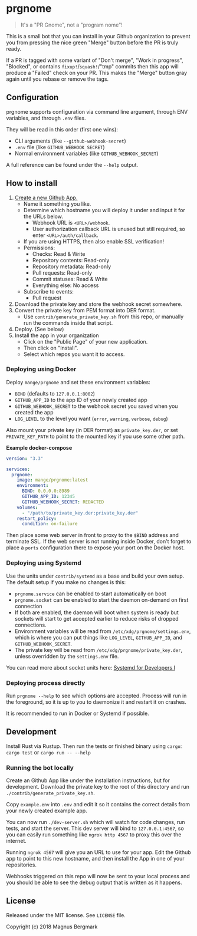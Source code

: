 # prgnome

> It's a "PR Gnome", not a "program nome"!

This is a small bot that you can install in your Github organization to prevent
you from pressing the nice green "Merge" button before the PR is truly ready.

If a PR is tagged with some variant of "Don't merge", "Work in progress",
"Blocked", or contains `fixup!`/`squash!`/"tmp" commits then this app will
produce a "Failed" check on your PR.
This makes the "Merge" button gray again until you rebase or remove the tags.

## Configuration

prgnome supports configuration via command line argument, through ENV
variables, and through `.env` files.

They will be read in this order (first one wins):

  * CLI arguments (like `--github-webhook-secret`)
  * `.env` file (like `GITHUB_WEBHOOK_SECRET`)
  * Normal environment variables (like `GITHUB_WEBHOOK_SECRET`)

A full reference can be found under the `--help` output.

## How to install

1. [Create a new Github App.](https://developer.github.com/apps/building-github-apps/creating-a-github-app/)
   * Name it something you like.
   * Determine which hostname you will deploy it under and input it for the
     URLs below.
     * Webhook URL is `<URL>/webhook`.
     * User authorization callback URL is unused but still required, so enter
       `<URL>/auth/callback`.
   * If you are using HTTPS, then also enable SSL verification!
   * Permissions:
     * Checks: Read & Write
     * Repository contents: Read-only
     * Repository metadata: Read-only
     * Pull requests: Read-only
     * Commit statuses: Read & Write
     * Everything else: No access
   * Subscribe to events:
     * Pull request
2. Download the private key and store the webhook secret somewhere.
3. Convert the private key from PEM format into DER format.
   * Use `contrib/generate_private_key.sh` from this repo, or manually run the
     commands inside that script.
4. Deploy. (See below)
5. Install the app in your organization
   * Click on the "Public Page" of your new application.
   * Then click on "Install".
   * Select which repos you want it to access.

### Deploying using Docker

Deploy `mange/prgnome` and set these environment variables:
  - `BIND` (defaults to `127.0.0.1:8002`)
  - `GITHUB_APP_ID` to the app ID of your newly created app
  - `GITHUB_WEBHOOK_SECRET` to the webhook secret you saved when you created the app
  - `LOG_LEVEL` to the level you want (`error`, `warning`, `verbose`, `debug`)

Also mount your private key (in DER format) as `private_key.der`, or set
`PRIVATE_KEY_PATH` to point to the mounted key if you use some other path.

**Example docker-compose**

```yaml
version: "3.3"

services:
  prgnome:
    image: mange/prgnome:latest
    environment:
      BIND: 0.0.0.0:8989
      GITHUB_APP_ID: 12345
      GITHUB_WEBHOOK_SECRET: REDACTED
    volumes:
      - "/path/to/private_key.der:private_key.der"
    restart_policy:
      condition: on-failure
```

Then place some web server in front to proxy to the `$BIND` address and
terminate SSL. If the web server is not running inside Docker, don't forget to
place a `ports` configuration there to expose your port on the Docker host.

### Deploying using Systemd

Use the units under `contrib/systemd` as a base and build your own setup. The
default setup if you make no changes is this:

  * `prgnome.service` can be enabled to start automatically on boot
  * `prgnome.socket` can be enabled to start the daemon on-demand on first
    connection
  * If both are enabled, the daemon will boot when system is ready but sockets
    will start to get accepted earlier to reduce risks of dropped connections.
  * Environment variables will be read from `/etc/xdg/prgnome/settings.env`,
    which is where you can put things like `LOG_LEVEL`, `GITHUB_APP_ID`, and
    `GITHUB_WEBHOOK_SECRET`.
  * The private key will be read from `/etc/xdg/prgnome/private_key.der`,
    unless overridden by the `settings.env` file.

You can read more about socket units here: [Systemd for Developers
I](http://0pointer.de/blog/projects/socket-activation.html)

### Deploying process directly

Run `prgnome --help` to see which options are accepted. Process will run in the
foreground, so it is up to you to daemonize it and restart it on crashes.

It is recommended to run in Docker or Systemd if possible.

## Development

Install Rust via Rustup. Then run the tests or finished binary using `cargo`:
`cargo test` or `cargo run -- --help`

### Running the bot locally

Create an Github App like under the installation instructions, but for
development. Download the private key to the root of this directory and run
`./contrib/generate_private_key.sh`.

Copy `example.env` into `.env` and edit it so it contains the correct details
from your newly created example app.

You can now run `./dev-server.sh` which will watch for code changes, run tests,
and start the server. This dev server will bind to `127.0.0.1:4567`, so you can
easily run something like `ngrok http 4567` to proxy this over the internet.

Running `ngrok 4567` will give you an URL to use for your app. Edit the Github
app to point to this new hostname, and then install the App in one of your
repositories.

Webhooks triggered on this repo will now be sent to your local process and you
should be able to see the debug output that is written as it happens.

## License

Released under the MIT license. See `LICENSE` file.

Copyright (c) 2018 Magnus Bergmark

